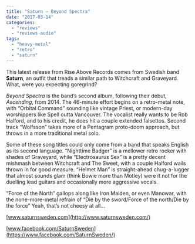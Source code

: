 ```yaml
---
title: "Saturn – Beyond Spectra"
date: "2017-03-14"
categories: 
  - "reviews"
  - "reviews-audio"
tags: 
  - "heavy-metal"
  - "retro"
  - "saturn"
---
```


This latest release from Rise Above Records comes from Swedish band **Saturn**, an outfit that treads a similar path to Witchcraft and Graveyard. What, were you expecting goregrind?

_Beyond Spectra_ is the band’s second album, following their debut, _Ascending_, from 2014. The 46-minute effort begins on a retro-metal note, with “Orbital Command” sounding like vintage Priest, or modern-day worshippers like Spell outta Vancouver. The vocalist really wants to be Rob Halford, and to his credit, he does hit a couple extended falsettos. Second track “Wolfsson” takes more of a Pentagram proto-doom approach, but throws in a more traditional metal solo.

Some of these song titles could only come from a band that speaks English as its second language. “Nighttime Badger” is a mellower retro rocker with shades of Graveyard, while “Electrosaurus Sex” is a pretty decent mishmash between Witchcraft and The Sweet, with a couple Halford wails thrown in for good measure. “Helmet Man” is straight-ahead chug-a-lugger that almost sounds glam (think Bowie more than Motley) were it not for the duelling lead guitars and occasionally more aggressive vocals.

“Force of the North” gallops along like Iron Maiden, or even Manowar, with the none-more-metal refrain of “Die by the sword/Force of the north/Die by the force” Yeah, that’s not cheesy at all…

[www.saturnsweden.com](http://www.saturnsweden.com/)

[www.facebook.com/SaturnSweden](https://www.facebook.com/SaturnSweden/)
